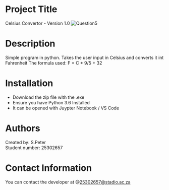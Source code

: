 # Project Title
Celsius Convertor - Version 1.0
![Question5](https://github.com/user-attachments/assets/ff5835ee-8d10-455b-bfc9-eb7b03394906)

# Description
Simple program in python. Takes the user input in Celsius and converts it int Fahrenheit
The formula used: F = C * 9/5 + 32

# Installation
- Download the zip file with the .exe
- Ensure you have Python 3.6 Installed
- It can be opened with Juypter Notebook / VS Code

# Authors 
Created by: S.Peter  
Student number: 25302657  

# Contact Information
You can contact the developer at @25302657@stadio.ac.za
